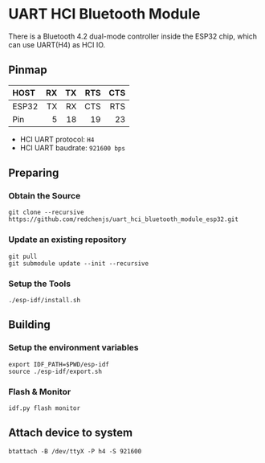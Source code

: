 UART HCI Bluetooth Module
=========================

There is a Bluetooth 4.2 dual-mode controller inside the ESP32 chip, which can use UART(H4) as HCI IO.

## Pinmap

| HOST  | RX | TX | RTS | CTS |
| :---- | -: | -: | --: | --: |
| ESP32 | TX | RX | CTS | RTS |
| Pin   |  5 | 18 |  19 |  23 |

* HCI UART protocol: `H4`
* HCI UART baudrate: `921600 bps`

## Preparing

### Obtain the Source

```
git clone --recursive https://github.com/redchenjs/uart_hci_bluetooth_module_esp32.git
```

### Update an existing repository

```
git pull
git submodule update --init --recursive
```

### Setup the Tools

```
./esp-idf/install.sh
```

## Building

### Setup the environment variables

```
export IDF_PATH=$PWD/esp-idf
source ./esp-idf/export.sh
```

### Flash & Monitor

```
idf.py flash monitor
```

## Attach device to system

```
btattach -B /dev/ttyX -P h4 -S 921600
```

